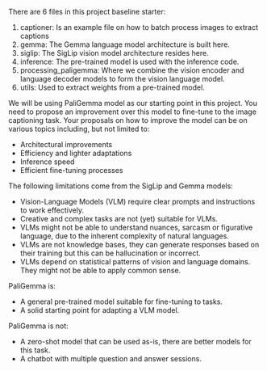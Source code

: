 There are 6 files in this project baseline starter:
1. captioner: Is an example file on how to batch process images to extract captions
1. gemma: The Gemma language model architecture is built here.
1. siglip: The SigLip vision model architecture resides here.
1. inference: The pre-trained model is used with the inference code.
1. processing_paligemma: Where we combine the vision encoder and language decoder models to form the vision language model.
1. utils: Used to extract weights from a pre-trained model.

We will be using PaliGemma model as our starting point in this project. You need to propose an improvement over this model to fine-tune to the image captioning task. Your proposals on how to improve the model can be on various topics including, but not limited to:
* Architectural improvements
* Efficiency and lighter adaptations
* Inference speed
* Efficient fine-tuning processes

The following limitations come from the SigLip and Gemma models:
* Vision-Language Models (VLM) require clear prompts and instructions to work effectively.
* Creative and complex tasks are not (yet) suitable for VLMs.
* VLMs might not be able to understand nuances, sarcasm or figurative language, due to the inherent complexity of natural languages.
* VLMs are not knowledge bases, they can generate responses based on their training but this can be hallucination or incorrect.
* VLMs depend on statistical patterns of vision and language domains. They might not be able to apply common sense.

PaliGemma is:
* A general pre-trained model suitable for fine-tuning to tasks.
* A solid starting point for adapting a VLM model.

PaliGemma is not:
* A zero-shot model that can be used as-is, there are better models for this task.
* A chatbot with multiple question and answer sessions.

